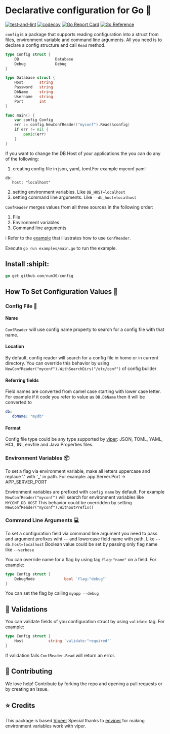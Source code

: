 # Declarative configuration for Go  :rocket:
[![test-and-lint](https://github.com/num30/config/actions/workflows/test-and-lint.yaml/badge.svg)](https://github.com/num30/config/actions/workflows/test-and-lint.yaml)
[![codecov](https://codecov.io/gh/num30/config/branch/main/graph/badge.svg?token=YBOM7T2YUK)](https://codecov.io/gh/num30/config)
[![Go Report Card](https://goreportcard.com/badge/github.com/num30/config)](https://goreportcard.com/report/github.com/num30/config)
[![Go Reference](https://pkg.go.dev/badge/godoc.org/github.com/num30/config.svg)](https://pkg.go.dev/godoc.org/github.com/num30/config)

`config` is a package that supports reading configuration into a struct from files, environment variable and command line arguments.
All you need is to declare a config structure and call `Read` method.

``` go
type Config struct {	
	DB                Database	
	Debug             Debug
}

type Database struct {
	Host       string
	Password   string
	DbName     string
	Username   string
	Port       int
}

func main() {
    var config Config
    err := config.NewConfReader("myconf").Read(&config)
    if err != nil {
        panic(err)
    }
}
```
If you want to change the DB Host of your applications the you can do any of the following:
1. creating config file in json, yaml, toml.For example myconf.yaml
``` 
db:
   host: "localhost"
```
2. setting environment variables. Like `DB_HOST=localhost`
3. setting command line arguments. Like `--db_host=localhost`

`ConfReader` merges values from all three sources in the following order:
1. File
2. Environment variables
3. Command line arguments

:information_source: Refer to the [example](/examples/main.go) that illustrates how to use `ConfReader`. 

Execute  `go run examples/main.go` to run the example. 

## Install :shipit:

``` go
go get github.com/num30/config  
```

## How To Set Configuration Values :construction_worker: 
### Config File  :memo:
#### Name
`ConfReader` will use config name property to search for a config file with that name.

#### Location
By default, config reader will search for a config file in home or in current directory. 
You can override this behavior by using `NewConfReader("myconf").WithSearchDirs("/etc/conf")` of config builder

#### Referring fields
Field names are converted from camel case starting with lower case letter. For example if it code you refer to value as `DB.DbName` then it will be converted to 
``` yaml
db:
   dbName: "mydb"
```

#### Format

Config file type could be any type supported by  [viper](https://github.com/spf13/viper#reading-config-files): JSON, TOML, YAML, HCL, INI, envfile and Java Properties files.

### Environment Variables :package:

To set a flag via environment variable, make all letters uppercase and replace '.' with '_' in path. For example: app.Server.Port -> APP_SERVER_PORT

Environment variables are prefixed with `config name` by default. For example `NewConfReader("myconf")` will search for environment variables like `MYCONF_DB_HOST` 
This behavior could be overridden by setting `NewConfReader("myconf").WithoutPrefix()`

### Command Line Arguments :computer:

To set a configuration field via command line argument you need to pass and argument prefixes wiht `--` and lowercase field name with path. Like `--db.host=localhost`
Boolean value could be set by passing only flag name like `--verbose`

You can override name for a flag by using tag `flag:"name"` on a field. For example:

``` go
type Config struct {		
	DebugMode             bool `flag:"debug"`
}
```
You can set the flag by calling `myapp --debug`


## :cop: Validations
You can validate fields of you configuration struct by using `validate` tag. For example:

``` go
type Config struct {		
    Host           string `validate:"required"`
}
```
If validation fails `ConfReader.Read` will return an error. 

##  :clap: Contributing
We love help! Contribute by forking the repo and opening a pull requests or by creating an issue.

## :star: Credits
This package is based [Vipeer](https://github.com/spf13/viper)
Special thanks to [enviper](https://github.com/iamolegga/enviper) for making environment variables work with viper.